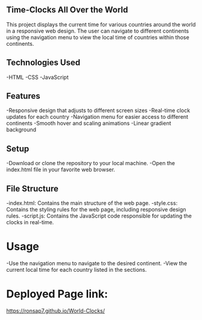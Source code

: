 ## Time-Clocks All Over the World

This project displays the current time for various countries around the world in a responsive web design. The user can navigate to different continents using the navigation menu to view the local time of countries within those continents.

## Technologies Used
-HTML
-CSS
-JavaScript


## Features
-Responsive design that adjusts to different screen sizes
-Real-time clock updates for each country
-Navigation menu for easier access to different continents
-Smooth hover and scaling animations
-Linear gradient background


## Setup
-Download or clone the repository to your local machine.
-Open the index.html file in your favorite web browser.


## File Structure
-index.html: Contains the main structure of the web page.
-style.css: Contains the styling rules for the web page, including responsive design rules.
-script.js: Contains the JavaScript code responsible for updating the clocks in real-time.

# Usage
-Use the navigation menu to navigate to the desired continent.
-View the current local time for each country listed in the sections.

# Deployed Page link: 
https://ronsap7.github.io/World-Clocks/
